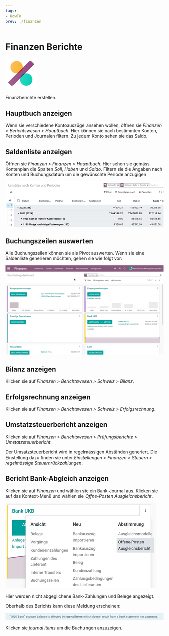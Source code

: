 ```yaml
---
tags:
- HowTo
prev: ./finanzen
---
```

# Finanzen Berichte
![icons_odoo_account_accountant](assets/icons_odoo_account_accountant.png)

Finanzberichte erstellen.

## Hauptbuch anzeigen

Wenn sie verschiedene Kontoauszüge ansehen wollen, öffnen sie *Finanzen > Berichtswesen > Hauptbuch*. Hier können sie nach bestimmten Konten, Perioden und Journalen filtern. Zu jedem Konto sehen sie das Saldo.

## Saldenliste anzeigen

Öffnen sie *Finanzen > Finanzen > Hauptbuch*. Hier sehen sie gemäss Kontenplan die Spalten *Soll*, *Haben* und *Saldo*. Filtern sie die Angaben nach Konten und Buchungsdatum um die gewünschte Periode anzugigen

![](assets/Finanzen%20Berichte%20Saldenliste.png)

## Buchungszeilen auswerten

Alle Buchungszeilen können sie als Pivot auswerten. Wenn sie eine Saldenliste generieren möchten, gehen sie wie folgt vor:

![Finanzen Saldenliste erstellen](assets/Finanzen%20Saldenliste%20erstellen.gif)

## Bilanz anzeigen

Klicken sie auf *Finanzen > Berichtswesen > Schweiz > Bilanz*.

## Erfolgsrechnung anzeigen

Klicken sie auf *Finanzen > Berichtswesen > Schweiz > Erfolgsrechnung*.

## Umstatzsteuerbericht anzeigen

Klicken sie auf *Finanzen > Berichtswesen > Prüfungsberichte > Umstatzsteuerbericht*.

Der Umsatzsteuerbericht wird in regelmässigen Abständen generiert. Die Einstellung dazu finden sie unter *Einstellungen > Finanzen > Steuern > regelmässige Steuernrückzahlungen*.

## Bericht Bank-Abgleich anzeigen

Klicken sie auf *Finanzen* und wählen sie ein Bank-Journal aus. Klicken sie auf das Kontext-Menü und wählen sie *Offne-Posten Ausgleichsbericht*.

![](assets/Finanzen%20Berichte%20Ausgleichsbericht.png)

Hier werden nicht abgeglichene Bank-Zahlungen und Belege angezeigt.

Oberhalb des Berichts kann diese Meldung erscheinen:

![](assets/Finanzen%20Berichte%20Balance%20Off.png)

Klicken sie *journal items* um die Buchungen anzuzeigen.